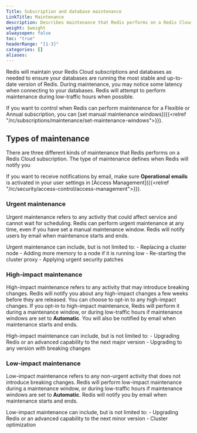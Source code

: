 ```yaml
---
Title: Subscription and database maintenance
LinkTitle: Maintenance
description: Describes maintenance that Redis performs on a Redis Cloud subscription.
weight: $weight
alwaysopen: false
toc: "true"
headerRange: "[1-3]"
categories: []
aliases: 
---
```


Redis will maintain your Redis Cloud subscriptions and databases as needed to ensure your databases are running the most stable and up-to-date version of Redis. During maintenance, you may notice some latency when connecting to your databases. Redis will attempt to perform maintenance during low-traffic hours when possible. 

If you want to control when Redis can perform maintenance for a Flexible or Annual subscription, you can [set manual maintenance windows]({{<relref "/rc/subscriptions/maintenance/set-maintenance-windows">}}).

## Types of maintenance

There are three different kinds of maintenance that Redis performs on a Redis Cloud subscription. The type of maintenance defines when Redis will notify you

If you want to receive notifications by email, make sure **Operational emails** is activated in your user settings in [Access Management]({{<relref "/rc/security/access-control/access-management">}}). 

### Urgent maintenance

Urgent maintenance refers to any activity that could affect service and cannot wait for scheduling. Redis can perform urgent maintenance at any time, even if you have set a manual maintenance window. Redis will notify users by email when maintenance starts and ends.

Urgent maintenance can include, but is not limited to:
    - Replacing a cluster node
    - Adding more memory to a node if it is running low
    - Re-starting the cluster proxy
    - Applying urgent security patches

### High-impact maintenance

High-impact maintenance refers to any activity that may introduce breaking changes. Redis will notify you about any high-impact changes a few weeks before they are released. You can choose to opt-in to any high-impact changes. If you opt-in to high-impact maintenance, Redis will perform it during a maintenance window, or during low-traffic hours if maintenance windows are set to **Automatic**. You will also be notified by email when maintenance starts and ends.

High-impact maintenance can include, but is not limited to:
    - Upgrading Redis or an advanced capability to the next major version
    - Upgrading to any version with breaking changes

### Low-impact maintenance

Low-impact maintenance refers to any non-urgent activity that does not introduce breaking changes. Redis will perform low-impact maintenance during a maintenance window, or during low-traffic hours if maintenance windows are set to **Automatic**. Redis will notify you by email when maintenance starts and ends.

Low-impact maintenance can include, but is not limited to:
    - Upgrading Redis or an advanced capability to the next minor version
    - Cluster optimization

